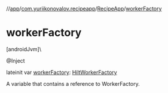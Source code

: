 //[app](../../../index.md)/[com.yuriikonovalov.recipeapp](../index.md)/[RecipeApp](index.md)/[workerFactory](worker-factory.md)

# workerFactory

[androidJvm]\

@Inject

lateinit var [workerFactory](worker-factory.md): [HiltWorkerFactory](https://developer.android.com/reference/kotlin/androidx/hilt/work/HiltWorkerFactory.html)

A variable that contains a reference to WorkerFactory.
